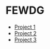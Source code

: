 # FEWDG

- [Project 1](https://katerren.github.io/FEWDG/project1/)
- [Project 2](https://katerren.github.io/FEWDG/project2/card.html)
- [Project 3](https://katerren.github.io/FEWDG/project3(pixel-art)/index.html)
